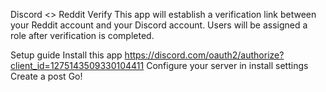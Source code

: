 Discord <> Reddit Verify
This app will establish a verification link between your Reddit account and your Discord account. Users will be assigned a role after verification is completed.

Setup guide
Install this app https://discord.com/oauth2/authorize?client_id=1275143509330104411
Configure your server in install settings
Create a post
Go!
